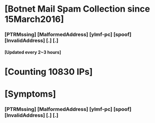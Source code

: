 # [Botnet Mail Spam Collection since 15March2016]
### [PTRMssing] [MalformedAddress] [ylmf-pc] [spoof] [InvalidAddress] [.] [.]
#### [Updated every 2~3 hours]

# [Counting 10830 IPs]

# [Symptoms] 
###   [PTRMssing] [MalformedAddress] [ylmf-pc] [spoof] [InvalidAddress] [.] [.]
